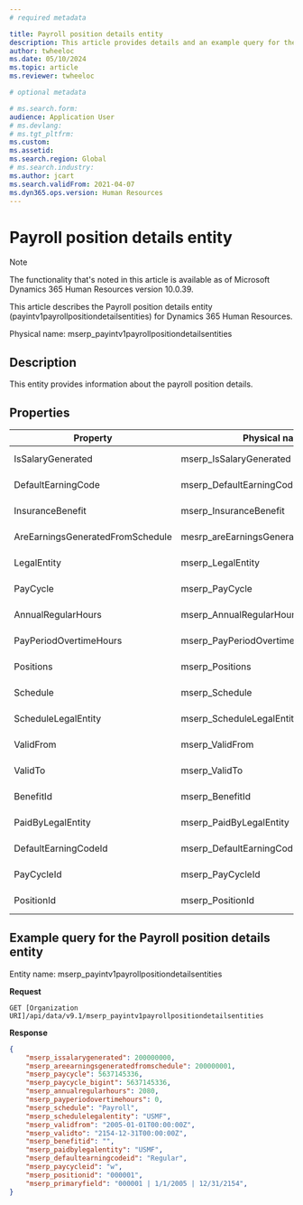 ```yaml
---
# required metadata

title: Payroll position details entity
description: This article provides details and an example query for the Payroll position details entity in Microsoft Dynamics 365 Human Resources.
author: twheeloc
ms.date: 05/10/2024
ms.topic: article
ms.reviewer: twheeloc

# optional metadata

# ms.search.form: 
audience: Application User
# ms.devlang: 
# ms.tgt_pltfrm: 
ms.custom: 
ms.assetid: 
ms.search.region: Global
# ms.search.industry: 
ms.author: jcart
ms.search.validFrom: 2021-04-07
ms.dyn365.ops.version: Human Resources
---
```


# Payroll position details entity

> [!NOTE]
> The functionality that's noted in this article is available as of Microsoft Dynamics 365 Human Resources version 10.0.39.

This article describes the Payroll position details entity (payintv1payrollpositiondetailsentities) for Dynamics 365 Human Resources.

Physical name: mserp_payintv1payrollpositiondetailsentities

## Description

This entity provides information about the payroll position details.

## Properties

| Property | Physical name | Type | Use |
|---|---|---|---|
| IsSalaryGenerated | mserp_IsSalaryGenerated | Enum | Read-only |
| DefaultEarningCode | mserp_DefaultEarningCode | Int64 | Read-only |
| InsuranceBenefit | mserp_InsuranceBenefit | Int64 | Read-only |
| AreEarningsGeneratedFromSchedule | mesrp_areEarningsGeneratedFromSchedule | Enum | Read-only |
| LegalEntity | mserp_LegalEntity | Int64 | Read-only |
| PayCycle | mserp_PayCycle | Int64 | Read-only |
| AnnualRegularHours | mserp_AnnualRegularHours | Real | Read-only |
| PayPeriodOvertimeHours | mserp_PayPeriodOvertimeHours | Real | Read-only |
|Positions| mserp_Positions | Int64 | Read-only |
| Schedule| mserp_Schedule | String | Read-only |
| ScheduleLegalEntity | mserp_ScheduleLegalEntity |String | Read-only |
| ValidFrom| mserp_ValidFrom |Datetime offset | Read-only |
| ValidTo| mserp_ValidTo |  Datetime offset | Read-only |
| BenefitId| mserp_BenefitId | String | Read-only |
| PaidByLegalEntity| mserp_PaidByLegalEntity | String | Read-only |
| DefaultEarningCodeId| mserp_DefaultEarningCodeId  | String | Read-only |
| PayCycleId| mserp_PayCycleId | String | Read-only |
| PositionId | mserp_PositionId | String | Read-only |

## Example query for the Payroll position details entity

Entity name: mserp_payintv1payrollpositiondetailsentities

**Request**

```HTTP
GET [Organization URI]/api/data/v9.1/mserp_payintv1payrollpositiondetailsentities
```

**Response**

```JSON
{  
    "mserp_issalarygenerated": 200000000,  
    "mserp_areearningsgeneratedfromschedule": 200000001,  
    "mserp_paycycle": 5637145336,  
    "mserp_paycycle_bigint": 5637145336,  
    "mserp_annualregularhours": 2080,  
    "mserp_payperiodovertimehours": 0,  
    "mserp_schedule": "Payroll",  
    "mserp_schedulelegalentity": "USMF",  
    "mserp_validfrom": "2005-01-01T00:00:00Z",  
    "mserp_validto": "2154-12-31T00:00:00Z",  
    "mserp_benefitid": "",  
    "mserp_paidbylegalentity": "USMF",  
    "mserp_defaultearningcodeid": "Regular",  
    "mserp_paycycleid": "w",  
    "mserp_positionid": "000001",  
    "mserp_primaryfield": "000001 | 1/1/2005 | 12/31/2154",  
}
```
